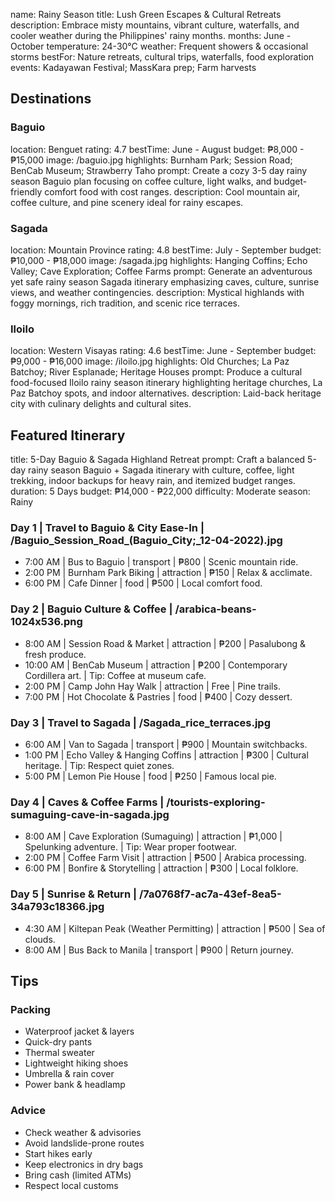 name: Rainy Season
title: Lush Green Escapes & Cultural Retreats
description: Embrace misty mountains, vibrant culture, waterfalls, and cooler weather during the Philippines' rainy months.
months: June - October
temperature: 24-30°C
weather: Frequent showers & occasional storms
bestFor: Nature retreats, cultural trips, waterfalls, food exploration
events: Kadayawan Festival; MassKara prep; Farm harvests

## Destinations

### Baguio
location: Benguet
rating: 4.7
bestTime: June - August
budget: ₱8,000 - ₱15,000
image: /baguio.jpg
highlights: Burnham Park; Session Road; BenCab Museum; Strawberry Taho
prompt: Create a cozy 3-5 day rainy season Baguio plan focusing on coffee culture, light walks, and budget-friendly comfort food with cost ranges.
description:
Cool mountain air, coffee culture, and pine scenery ideal for rainy escapes.

### Sagada
location: Mountain Province
rating: 4.8
bestTime: July - September
budget: ₱10,000 - ₱18,000
image: /sagada.jpg
highlights: Hanging Coffins; Echo Valley; Cave Exploration; Coffee Farms
prompt: Generate an adventurous yet safe rainy season Sagada itinerary emphasizing caves, culture, sunrise views, and weather contingencies.
description:
Mystical highlands with foggy mornings, rich tradition, and scenic rice terraces.

### Iloilo
location: Western Visayas
rating: 4.6
bestTime: June - September
budget: ₱9,000 - ₱16,000
image: /iloilo.jpg
highlights: Old Churches; La Paz Batchoy; River Esplanade; Heritage Houses
prompt: Produce a cultural food-focused Iloilo rainy season itinerary highlighting heritage churches, La Paz Batchoy spots, and indoor alternatives.
description:
Laid-back heritage city with culinary delights and cultural sites.

## Featured Itinerary
title: 5-Day Baguio & Sagada Highland Retreat
prompt: Craft a balanced 5-day rainy season Baguio + Sagada itinerary with culture, coffee, light trekking, indoor backups for heavy rain, and itemized budget ranges.
duration: 5 Days
budget: ₱14,000 - ₱22,000
difficulty: Moderate
season: Rainy

### Day 1 | Travel to Baguio & City Ease-In | /Baguio_Session_Road_(Baguio_City;_12-04-2022).jpg
- 7:00 AM | Bus to Baguio | transport | ₱800 | Scenic mountain ride.
- 2:00 PM | Burnham Park Biking | attraction | ₱150 | Relax & acclimate.
- 6:00 PM | Cafe Dinner | food | ₱500 | Local comfort food.

### Day 2 | Baguio Culture & Coffee | /arabica-beans-1024x536.png
- 8:00 AM | Session Road & Market | attraction | ₱200 | Pasalubong & fresh produce.
- 10:00 AM | BenCab Museum | attraction | ₱200 | Contemporary Cordillera art. | Tip: Coffee at museum cafe.
- 2:00 PM | Camp John Hay Walk | attraction | Free | Pine trails.
- 7:00 PM | Hot Chocolate & Pastries | food | ₱400 | Cozy dessert.

### Day 3 | Travel to Sagada | /Sagada_rice_terraces.jpg
- 6:00 AM | Van to Sagada | transport | ₱900 | Mountain switchbacks.
- 1:00 PM | Echo Valley & Hanging Coffins | attraction | ₱300 | Cultural heritage. | Tip: Respect quiet zones.
- 5:00 PM | Lemon Pie House | food | ₱250 | Famous local pie.

### Day 4 | Caves & Coffee Farms | /tourists-exploring-sumaguing-cave-in-sagada.jpg
- 8:00 AM | Cave Exploration (Sumaguing) | attraction | ₱1,000 | Spelunking adventure. | Tip: Wear proper footwear.
- 2:00 PM | Coffee Farm Visit | attraction | ₱500 | Arabica processing.
- 6:00 PM | Bonfire & Storytelling | attraction | ₱300 | Local folklore.

### Day 5 | Sunrise & Return | /7a0768f7-ac7a-43ef-8ea5-34a793c18366.jpg
- 4:30 AM | Kiltepan Peak (Weather Permitting) | attraction | ₱500 | Sea of clouds.
- 8:00 AM | Bus Back to Manila | transport | ₱900 | Return journey.

## Tips

### Packing
- Waterproof jacket & layers
- Quick-dry pants
- Thermal sweater
- Lightweight hiking shoes
- Umbrella & rain cover
- Power bank & headlamp

### Advice
- Check weather & advisories
- Avoid landslide-prone routes
- Start hikes early
- Keep electronics in dry bags
- Bring cash (limited ATMs)
- Respect local customs
